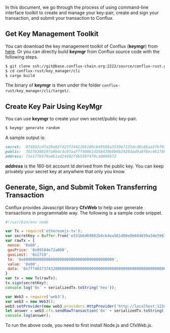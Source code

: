 In this document, we go through the process of using command-line interface toolkit 
to create and manage your key-pair, create and sign your transaction, and submit your
transaction to Conflux. 

## Get Key Management Toolkit
You can download the key management toolkit of Conflux (**keymgr**) from [here]().
Or you can directly build **keymgr** from Conflux source code with the following steps.
```markdown
$ git clone ssh://git@base.conflux-chain.org:2222/source/conflux-rust.git
$ cd conflux-rust/key_manager/cli
$ cargo build
```
The binary of **keymgr** is then under the folder `conflux-rust/key_manager/cli/target/`.

## Create Key Pair Using KeyMgr
You can use **keymgr** to create your own secret/public key-pair.
```markdown
$ keymgr generate random
```
A sample output is:
```markdown
secret:  074842cdfa28a02fd23f244126618bcb49588a5530e7135dcd8c86aa3fbf0103
public:  7827b388197a9b4c4c97aafff400b1d168439b0b6b2428dad9a8f8ec461789155a9318c7d0d38a2e696e41c99faa0e7f7ab55bc21814b6e7809936f1d51ee5b0
address: 71e177b579a4b1ad24382f4b559f479ca0099572
``` 
***address*** is the 160-bit account Id derived from the public key. You can keep privately your secret key at anywhere that only you know. 

## Generate, Sign, and Submit Token Transferring Transaction
Conflux provides Javascript library **CfxWeb** to help user generate transactions in programmable way. The following is a sample code snippet.
```Javascript
#!/usr/bin/env node

var Tx = require('ethereumjs-tx');
var secretKey = Buffer.from('e331b6d69882b4cb4ea581d88e0b604039a3de5967688d3dcffdd2270c0fd109', 'hex')
var rawTx = {
 nonce: '0x00',
 gasPrice: '0x09184e72a000',
 gasLimit: '0x2710',
 to: '0x0000000000000000000000000000000000000000',
 value: '0x00',
 data: '0x7f7465737432000000000000000000000000000000000000000000000000000000600057'
}
var tx = new Tx(rawTx);
tx.sign(secretKey);
console.log('0x' + serializedTx.toString('hex'));

var Web3 = require('web3');
var web3 = new Web3();
web3.setProvider(new web3.providers.HttpProvider('http://localhost:12345'));
let answer = web3.cfx.sendRawTransaction('0x' + serializedTx.toString('hex'));
console.log(answer);

```  
To run the above code, you need to first install Node.js and CfxWeb.js. 
